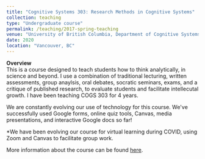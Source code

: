 ```yaml
---
title: "Cognitive Systems 303: Research Methods in Cognitive Systems"
collection: teaching
type: "Undergraduate course"
permalink: /teaching/2017-spring-teaching
venue: "University of British Columbia, Department of Cognitive Systems"
date: 2020
location: "Vancouver, BC"
---
```


**Overview** <br/>
This is a course designed to teach students how to think analytically, in science and beyond. I use a combination of traditional lecturing, written assessments, group anaylsis, oral debates, socratic seminars, exams, and a critique of published research, to evaluate students and facilitate intellecutal growth. I have been teaching COGS 303 for 4 years.

We are constantly evolving our use of technology for this course. We've successfully used Google forms, online quiz tools, Canvas, media presentations, and interactive Google docs so far!

*We have been evolving our course for virtual learning during COVID, using Zoom and Canvas to facilitate group work.

More information about the course can be found [here](https://cogsys.ubc.ca/course-pages/cogs-303/).
